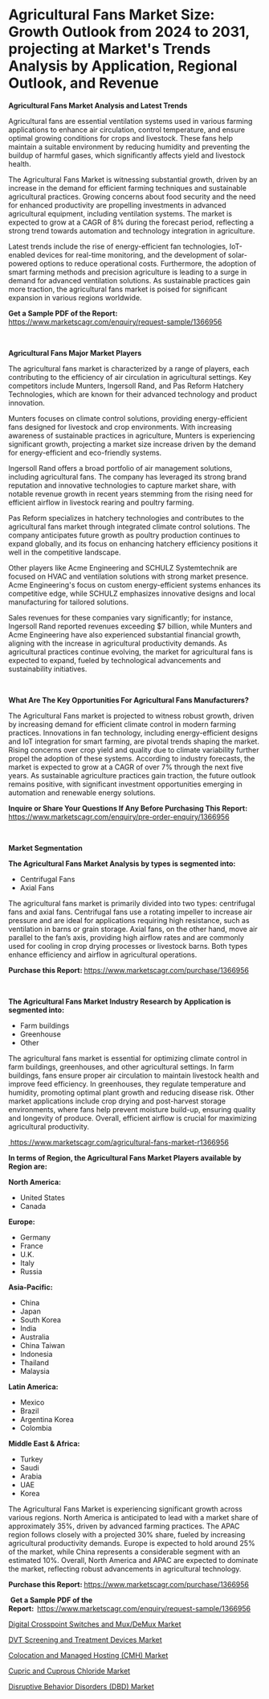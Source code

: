 <p><h1>Agricultural Fans Market Size: Growth Outlook from 2024 to 2031, projecting at Market's Trends Analysis by Application, Regional Outlook, and Revenue</h1></p><p><strong>Agricultural Fans Market Analysis and Latest Trends</strong></p>
<p><p>Agricultural fans are essential ventilation systems used in various farming applications to enhance air circulation, control temperature, and ensure optimal growing conditions for crops and livestock. These fans help maintain a suitable environment by reducing humidity and preventing the buildup of harmful gases, which significantly affects yield and livestock health.</p><p>The Agricultural Fans Market is witnessing substantial growth, driven by an increase in the demand for efficient farming techniques and sustainable agricultural practices. Growing concerns about food security and the need for enhanced productivity are propelling investments in advanced agricultural equipment, including ventilation systems. The market is expected to grow at a CAGR of 8% during the forecast period, reflecting a strong trend towards automation and technology integration in agriculture.</p><p>Latest trends include the rise of energy-efficient fan technologies, IoT-enabled devices for real-time monitoring, and the development of solar-powered options to reduce operational costs. Furthermore, the adoption of smart farming methods and precision agriculture is leading to a surge in demand for advanced ventilation solutions. As sustainable practices gain more traction, the agricultural fans market is poised for significant expansion in various regions worldwide.</p></p>
<p><strong>Get a Sample PDF of the Report:&nbsp;</strong> <a href="https://www.marketscagr.com/enquiry/request-sample/1366956?utm_campaign=1339&utm_medium=2&utm_source=Github&utm_content=ia&utm_term=11102024&utm_id=agricultural-fans">https://www.marketscagr.com/enquiry/request-sample/1366956</a></p>
<p>&nbsp;</p>
<p><strong>Agricultural Fans Major Market Players</strong></p>
<p><p>The agricultural fans market is characterized by a range of players, each contributing to the efficiency of air circulation in agricultural settings. Key competitors include Munters, Ingersoll Rand, and Pas Reform Hatchery Technologies, which are known for their advanced technology and product innovation. </p><p>Munters focuses on climate control solutions, providing energy-efficient fans designed for livestock and crop environments. With increasing awareness of sustainable practices in agriculture, Munters is experiencing significant growth, projecting a market size increase driven by the demand for energy-efficient and eco-friendly systems.</p><p>Ingersoll Rand offers a broad portfolio of air management solutions, including agricultural fans. The company has leveraged its strong brand reputation and innovative technologies to capture market share, with notable revenue growth in recent years stemming from the rising need for efficient airflow in livestock rearing and poultry farming.</p><p>Pas Reform specializes in hatchery technologies and contributes to the agricultural fans market through integrated climate control solutions. The company anticipates future growth as poultry production continues to expand globally, and its focus on enhancing hatchery efficiency positions it well in the competitive landscape.</p><p>Other players like Acme Engineering and SCHULZ Systemtechnik are focused on HVAC and ventilation solutions with strong market presence. Acme Engineering's focus on custom energy-efficient systems enhances its competitive edge, while SCHULZ emphasizes innovative designs and local manufacturing for tailored solutions.</p><p>Sales revenues for these companies vary significantly; for instance, Ingersoll Rand reported revenues exceeding $7 billion, while Munters and Acme Engineering have also experienced substantial financial growth, aligning with the increase in agricultural productivity demands. As agricultural practices continue evolving, the market for agricultural fans is expected to expand, fueled by technological advancements and sustainability initiatives.</p></p>
<p>&nbsp;</p>
<p><strong>What Are The Key Opportunities For Agricultural Fans Manufacturers?</strong></p>
<p><p>The Agricultural Fans market is projected to witness robust growth, driven by increasing demand for efficient climate control in modern farming practices. Innovations in fan technology, including energy-efficient designs and IoT integration for smart farming, are pivotal trends shaping the market. Rising concerns over crop yield and quality due to climate variability further propel the adoption of these systems. According to industry forecasts, the market is expected to grow at a CAGR of over 7% through the next five years. As sustainable agriculture practices gain traction, the future outlook remains positive, with significant investment opportunities emerging in automation and renewable energy solutions.</p></p>
<p><strong>Inquire or Share Your Questions If Any Before Purchasing This Report:</strong> <a href="https://www.marketscagr.com/enquiry/pre-order-enquiry/1366956?utm_campaign=1339&utm_medium=2&utm_source=Github&utm_content=ia&utm_term=11102024&utm_id=agricultural-fans">https://www.marketscagr.com/enquiry/pre-order-enquiry/1366956</a></p>
<p>&nbsp;</p>
<p><strong>Market Segmentation</strong></p>
<p><strong>The Agricultural Fans Market Analysis by types is segmented into:</strong></p>
<p><ul><li>Centrifugal Fans</li><li>Axial Fans</li></ul></p>
<p><p>The agricultural fans market is primarily divided into two types: centrifugal fans and axial fans. Centrifugal fans use a rotating impeller to increase air pressure and are ideal for applications requiring high resistance, such as ventilation in barns or grain storage. Axial fans, on the other hand, move air parallel to the fan’s axis, providing high airflow rates and are commonly used for cooling in crop drying processes or livestock barns. Both types enhance efficiency and airflow in agricultural operations.</p></p>
<p><strong>Purchase this Report:&nbsp;</strong><a href="https://www.marketscagr.com/purchase/1366956?utm_campaign=1339&utm_medium=2&utm_source=Github&utm_content=ia&utm_term=11102024&utm_id=agricultural-fans">https://www.marketscagr.com/purchase/1366956</a></p>
<p>&nbsp;</p>
<p><strong>The Agricultural Fans Market Industry Research by Application is segmented into:</strong></p>
<p><ul><li>Farm buildings</li><li>Greenhouse</li><li>Other</li></ul></p>
<p><p>The agricultural fans market is essential for optimizing climate control in farm buildings, greenhouses, and other agricultural settings. In farm buildings, fans ensure proper air circulation to maintain livestock health and improve feed efficiency. In greenhouses, they regulate temperature and humidity, promoting optimal plant growth and reducing disease risk. Other market applications include crop drying and post-harvest storage environments, where fans help prevent moisture build-up, ensuring quality and longevity of produce. Overall, efficient airflow is crucial for maximizing agricultural productivity.</p></p>
<p><a href="https://www.marketscagr.com/agricultural-fans-market-r1366956?utm_campaign=1339&utm_medium=2&utm_source=Github&utm_content=ia&utm_term=11102024&utm_id=agricultural-fans">&nbsp;https://www.marketscagr.com/agricultural-fans-market-r1366956</a></p>
<p><strong>In terms of Region, the Agricultural Fans Market Players available by Region are:</strong></p>
<p>
    <p> <strong> North America: </strong>
        <ul>
            <li>United States</li>
            <li>Canada</li>
        </ul>
        </p> 
    <p> <strong> Europe: </strong>
        <ul>
            <li>Germany</li>
            <li>France</li>
            <li>U.K.</li>
            <li>Italy</li>
            <li>Russia</li>
        </ul>
        </p> 
    <p> <strong> Asia-Pacific: </strong>
        <ul>
            <li>China</li>
            <li>Japan</li>
            <li>South Korea</li>
            <li>India</li>
            <li>Australia</li>
            <li>China Taiwan</li>
            <li>Indonesia</li>
            <li>Thailand</li>
            <li>Malaysia</li>
        </ul>
        </p> 
    <p> <strong> Latin America: </strong>
        <ul>
            <li>Mexico</li>
            <li>Brazil</li>
            <li>Argentina Korea</li>
            <li>Colombia</li>
        </ul>
        </p> 
    <p> <strong> Middle East & Africa: </strong>
        <ul>
            <li>Turkey</li>
            <li>Saudi</li>
            <li>Arabia</li>
            <li>UAE</li>
            <li>Korea</li>
        </ul>
    </p>
    </p>
<p><p>The Agricultural Fans Market is experiencing significant growth across various regions. North America is anticipated to lead with a market share of approximately 35%, driven by advanced farming practices. The APAC region follows closely with a projected 30% share, fueled by increasing agricultural productivity demands. Europe is expected to hold around 25% of the market, while China represents a considerable segment with an estimated 10%. Overall, North America and APAC are expected to dominate the market, reflecting robust advancements in agricultural technology.</p></p>
<p><strong>Purchase this Report: </strong><a href="https://www.marketscagr.com/purchase/1366956?utm_campaign=1339&utm_medium=2&utm_source=Github&utm_content=ia&utm_term=11102024&utm_id=agricultural-fans">https://www.marketscagr.com/purchase/1366956</a></p>
<p>&nbsp;<strong>Get a Sample PDF of the Report:&nbsp;&nbsp;</strong><a href="https://www.marketscagr.com/enquiry/request-sample/1366956?utm_campaign=1339&utm_medium=2&utm_source=Github&utm_content=ia&utm_term=11102024&utm_id=agricultural-fans">https://www.marketscagr.com/enquiry/request-sample/1366956</a></p>
<p><strong></strong></p>
<p><p><a href="https://www.linkedin.com/pulse/digital-crosspoint-switches-muxdemux-market-innovations-trends-lalrf?utm_campaign=1339&utm_medium=2&utm_source=Github&utm_content=ia&utm_term=11102024&utm_id=agricultural-fans">Digital Crosspoint Switches and Mux/DeMux Market</a></p><p><a href="https://www.linkedin.com/pulse/dvt-screening-treatment-devices-market-overview-forecast-2024-4f4bc?utm_campaign=1339&utm_medium=2&utm_source=Github&utm_content=ia&utm_term=11102024&utm_id=agricultural-fans">DVT Screening and Treatment Devices Market</a></p><p><a href="https://www.linkedin.com/pulse/global-colocation-managed-hosting-cmh-market-size-share-analysis-rv6we?utm_campaign=1339&utm_medium=2&utm_source=Github&utm_content=ia&utm_term=11102024&utm_id=agricultural-fans">Colocation and Managed Hosting (CMH) Market</a></p><p><a href="https://www.linkedin.com/pulse/market-forecast-global-cupric-cuprous-chloride-trends-impact-analysis-yx7sc?utm_campaign=1339&utm_medium=2&utm_source=Github&utm_content=ia&utm_term=11102024&utm_id=agricultural-fans">Cupric and Cuprous Chloride Market</a></p><p><a href="https://www.linkedin.com/pulse/disruptive-behavior-disorders-dbd-revenue-growth-report-vt4uc?utm_campaign=1339&utm_medium=2&utm_source=Github&utm_content=ia&utm_term=11102024&utm_id=agricultural-fans">Disruptive Behavior Disorders (DBD) Market</a></p></p>